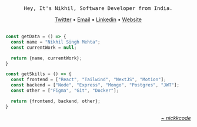 <div align="center">
  <pre>Hey, It's Nikhil, Software Developer from India.</pre>
  <a href="https://www.x.com/nickkcodee">Twitter</a>
  •
  <a href="mailto:25nikmehta@gmail.com">Email</a>
  •
  <a href="https://www.linkedin.com/in/nickkcode">Linkedin</a>
  •
  <a href="https://portfolio-smoky-chi-69.vercel.app/blog">Website</a>
</div>

<div>&nbsp;</div>
  
```javascript
const getData = () => {
  const name = "Nikhil Singh Mehta";
  const currentWork = null;

  return {name, currentWork};
}

const getSkills = () => {
  const frontend = ["React", "Tailwind", "NextJS", "Motion"];
  const backend = ["Node", "Express", "Mongo", "Postgres", "JWT"];
  const other = ["Figma", "Git", "Docker"];

  return {frontend, backend, other};
}
```


<div align="right">
  <a href="https://portfolio-smoky-chi-69.vercel.app/blog">
    <i>~ nickkcode</i>
  </a>
</div>
